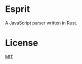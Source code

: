 # Esprit

A JavaScript parser written in Rust.

# License

[MIT](https://github.com/dherman/esprit/blob/master/LICENSE)

